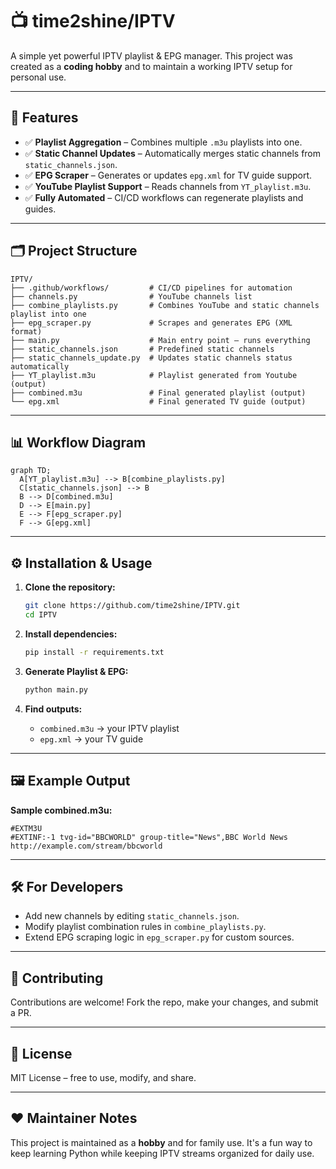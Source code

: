 # 📺 time2shine/IPTV

A simple yet powerful IPTV playlist & EPG manager. This project was created as a **coding hobby** and to maintain a working IPTV setup for personal use.

---

## 🚀 Features

- ✅ **Playlist Aggregation** – Combines multiple `.m3u` playlists into one.
- ✅ **Static Channel Updates** – Automatically merges static channels from `static_channels.json`.
- ✅ **EPG Scraper** – Generates or updates `epg.xml` for TV guide support.
- ✅ **YouTube Playlist Support** – Reads channels from `YT_playlist.m3u`.
- ✅ **Fully Automated** – CI/CD workflows can regenerate playlists and guides.

---

## 🗂 Project Structure

```
IPTV/
├── .github/workflows/         # CI/CD pipelines for automation
├── channels.py                # YouTube channels list
├── combine_playlists.py       # Combines YouTube and static channels playlist into one
├── epg_scraper.py             # Scrapes and generates EPG (XML format)
├── main.py                    # Main entry point – runs everything
├── static_channels.json       # Predefined static channels
├── static_channels_update.py  # Updates static channels status automatically
├── YT_playlist.m3u            # Playlist generated from Youtube (output)
├── combined.m3u               # Final generated playlist (output)
└── epg.xml                    # Final generated TV guide (output)
```

---

## 📊 Workflow Diagram

```mermaid
graph TD;
  A[YT_playlist.m3u] --> B[combine_playlists.py]
  C[static_channels.json] --> B
  B --> D[combined.m3u]
  D --> E[main.py]
  E --> F[epg_scraper.py]
  F --> G[epg.xml]
```

---

## ⚙️ Installation & Usage

1. **Clone the repository:**
   ```bash
   git clone https://github.com/time2shine/IPTV.git
   cd IPTV
   ```

2. **Install dependencies:**
   ```bash
   pip install -r requirements.txt
   ```

3. **Generate Playlist & EPG:**
   ```bash
   python main.py
   ```

4. **Find outputs:**
   - `combined.m3u` → your IPTV playlist
   - `epg.xml` → your TV guide

---

## 🖼 Example Output

**Sample combined.m3u:**
```m3u
#EXTM3U
#EXTINF:-1 tvg-id="BBCWORLD" group-title="News",BBC World News
http://example.com/stream/bbcworld
```

---

## 🛠 For Developers

- Add new channels by editing `static_channels.json`.
- Modify playlist combination rules in `combine_playlists.py`.
- Extend EPG scraping logic in `epg_scraper.py` for custom sources.

---

## 🤝 Contributing

Contributions are welcome! Fork the repo, make your changes, and submit a PR.

---

## 📜 License

MIT License – free to use, modify, and share.

---

## ❤️ Maintainer Notes

This project is maintained as a **hobby** and for family use. It's a fun way to keep learning Python while keeping IPTV streams organized for daily use.

